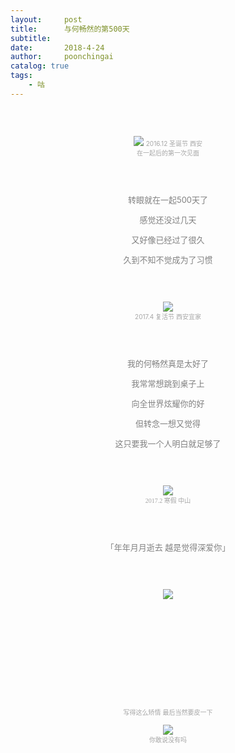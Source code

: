 ```yaml
---
layout:     post
title:      与何畅然的第500天
subtitle:   
date:       2018-4-24
author:     poonchingai
catalog: true
tags:
    - 咕
---
```

 <center> 




<font  size = 2 color=gray > 
 <center>
 
 <br /> <br /> 
 
![](http://ww1.sinaimg.cn/large/5f6ddd39ly1fqlprrbyzhj23vc2kwx6t.jpg)
<font size = 1 color=#A6A6A6> 2016.12 圣诞节 西安  
在一起后的第一次见面
</font>

<br /> 
<br /> 
 
转眼就在一起500天了

感觉还没过几天

又好像已经过了很久

久到不知不觉成为了习惯

<br /> 
<br /> 


![](http://ww1.sinaimg.cn/large/5f6ddd39ly1fqlqeswfj5j20hs0vkhdt.jpg)  
<font size = 1 color=#A6A6A6> 2017.4 复活节 西安宜家  
</font>

<br /> 
<br /> 

我的何畅然真是太好了

我常常想跳到桌子上

向全世界炫耀你的好

但转念一想又觉得

这只要我一个人明白就足够了

<br /> 
<br /> 

![](http://ww1.sinaimg.cn/large/5f6ddd39ly1fqlq7huzfhj23402c01ky.jpg)  
<font face="微软雅黑" size = 1 color=#A6A6A6 > 
 2017.2 寒假 中山
</font>


<br /> 
<br /> 

「年年月月逝去 越是觉得深爱你」


<br /> 
<br /> 

![](http://ww1.sinaimg.cn/large/5f6ddd39ly1fqlqasu3cij20zk0nqq78.jpg)  


<br /> 
<br /> 





<br /> 
<br /> 
<br /> 
<br /> 
<br /> 
<br /> 
<br /> 
<br /> 

<font size = 1 color=#A6A6A6 > 
写得这么矫情  
最后当然要皮一下
</font>

<br /> 

![](http://ww1.sinaimg.cn/large/5f6ddd39ly1fqlpoe5jybj20u0140wky.jpg)  
<font size = 1 color=#A6A6A6 > 
 你敢说没有吗
</font>


</font>

</center>

</center>
